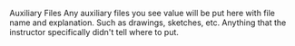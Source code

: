 Auxiliary Files
Any auxiliary files you see value will be put here with file name and explanation. Such as drawings, sketches, etc. Anything that the instructor specifically didn't tell where to put.
